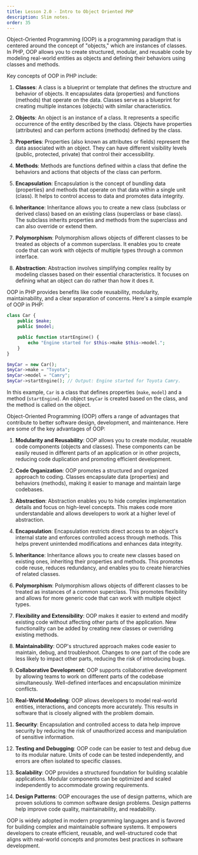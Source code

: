 ```yaml
---
title: Lesson 2.0 - Intro to Object Oriented PHP
description: Slim notes.
order: 35
---
```


Object-Oriented Programming (OOP) is a programming paradigm that is centered around the concept of "objects," which are instances of classes. In PHP, OOP allows you to create structured, modular, and reusable code by modeling real-world entities as objects and defining their behaviors using classes and methods.

Key concepts of OOP in PHP include:

1. **Classes**: A class is a blueprint or template that defines the structure and behavior of objects. It encapsulates data (properties) and functions (methods) that operate on the data. Classes serve as a blueprint for creating multiple instances (objects) with similar characteristics.

2. **Objects**: An object is an instance of a class. It represents a specific occurrence of the entity described by the class. Objects have properties (attributes) and can perform actions (methods) defined by the class.

3. **Properties**: Properties (also known as attributes or fields) represent the data associated with an object. They can have different visibility levels (public, protected, private) that control their accessibility.

4. **Methods**: Methods are functions defined within a class that define the behaviors and actions that objects of the class can perform.

5. **Encapsulation**: Encapsulation is the concept of bundling data (properties) and methods that operate on that data within a single unit (class). It helps to control access to data and promotes data integrity.

6. **Inheritance**: Inheritance allows you to create a new class (subclass or derived class) based on an existing class (superclass or base class). The subclass inherits properties and methods from the superclass and can also override or extend them.

7. **Polymorphism**: Polymorphism allows objects of different classes to be treated as objects of a common superclass. It enables you to create code that can work with objects of multiple types through a common interface.

8. **Abstraction**: Abstraction involves simplifying complex reality by modeling classes based on their essential characteristics. It focuses on defining what an object can do rather than how it does it.

OOP in PHP provides benefits like code reusability, modularity, maintainability, and a clear separation of concerns. Here's a simple example of OOP in PHP:

```php
class Car {
    public $make;
    public $model;

    public function startEngine() {
        echo "Engine started for $this->make $this->model.";
    }
}

$myCar = new Car();
$myCar->make = "Toyota";
$myCar->model = "Camry";
$myCar->startEngine(); // Output: Engine started for Toyota Camry.
```

In this example, `Car` is a class that defines properties (`make`, `model`) and a method (`startEngine`). An object `$myCar` is created based on the class, and the method is called on the object.

Object-Oriented Programming (OOP) offers a range of advantages that contribute to better software design, development, and maintenance. Here are some of the key advantages of OOP:

1. **Modularity and Reusability**: OOP allows you to create modular, reusable code components (objects and classes). These components can be easily reused in different parts of an application or in other projects, reducing code duplication and promoting efficient development.

2. **Code Organization**: OOP promotes a structured and organized approach to coding. Classes encapsulate data (properties) and behaviors (methods), making it easier to manage and maintain large codebases.

3. **Abstraction**: Abstraction enables you to hide complex implementation details and focus on high-level concepts. This makes code more understandable and allows developers to work at a higher level of abstraction.

4. **Encapsulation**: Encapsulation restricts direct access to an object's internal state and enforces controlled access through methods. This helps prevent unintended modifications and enhances data integrity.

5. **Inheritance**: Inheritance allows you to create new classes based on existing ones, inheriting their properties and methods. This promotes code reuse, reduces redundancy, and enables you to create hierarchies of related classes.

6. **Polymorphism**: Polymorphism allows objects of different classes to be treated as instances of a common superclass. This promotes flexibility and allows for more generic code that can work with multiple object types.

7. **Flexibility and Extensibility**: OOP makes it easier to extend and modify existing code without affecting other parts of the application. New functionality can be added by creating new classes or overriding existing methods.

8. **Maintainability**: OOP's structured approach makes code easier to maintain, debug, and troubleshoot. Changes to one part of the code are less likely to impact other parts, reducing the risk of introducing bugs.

9. **Collaborative Development**: OOP supports collaborative development by allowing teams to work on different parts of the codebase simultaneously. Well-defined interfaces and encapsulation minimize conflicts.

10. **Real-World Modeling**: OOP allows developers to model real-world entities, interactions, and concepts more accurately. This results in software that is closely aligned with the problem domain.

11. **Security**: Encapsulation and controlled access to data help improve security by reducing the risk of unauthorized access and manipulation of sensitive information.

12. **Testing and Debugging**: OOP code can be easier to test and debug due to its modular nature. Units of code can be tested independently, and errors are often isolated to specific classes.

13. **Scalability**: OOP provides a structured foundation for building scalable applications. Modular components can be optimized and scaled independently to accommodate growing requirements.

14. **Design Patterns**: OOP encourages the use of design patterns, which are proven solutions to common software design problems. Design patterns help improve code quality, maintainability, and readability.

OOP is widely adopted in modern programming languages and is favored for building complex and maintainable software systems. It empowers developers to create efficient, reusable, and well-structured code that aligns with real-world concepts and promotes best practices in software development.
